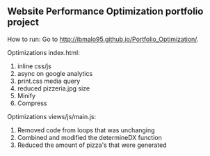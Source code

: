 ## Website Performance Optimization portfolio project

How to run:
  Go to http://ibmalo95.github.io/Portfolio_Optimization/.

Optimizations index.html:
  1. inline css/js
  2. async on google analytics
  3. print.css media query
  4. reduced pizzeria.jpg size
  5. Minify
  6. Compress

Optimizations views/js/main.js:
  1. Removed code from loops that was unchanging
  2. Combined and modified the determineDX function
  3. Reduced the amount of pizza's that were generated
